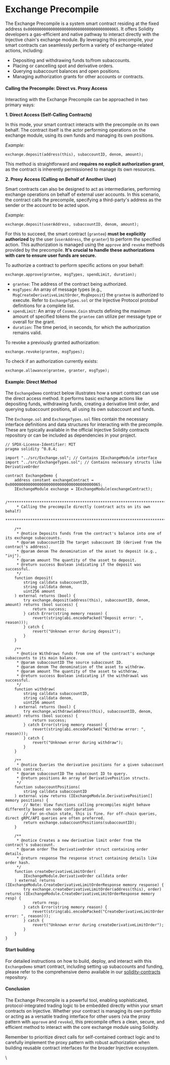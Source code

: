 # Exchange Precompile

The Exchange Precompile is a system smart contract residing at the fixed address `0x0000000000000000000000000000000000000065`. It offers Solidity developers a gas-efficient and native pathway to interact directly with the Injective chain's exchange module. By leveraging this precompile, your smart contracts can seamlessly perform a variety of exchange-related actions, including:

* Depositing and withdrawing funds to/from subaccounts.
* Placing or cancelling spot and derivative orders.
* Querying subaccount balances and open positions.
* Managing authorization grants for other accounts or contracts.

#### Calling the Precompile: Direct vs. Proxy Access

Interacting with the Exchange Precompile can be approached in two primary ways:

**1. Direct Access (Self-Calling Contracts)**

In this mode, your smart contract interacts with the precompile on its own behalf. The contract itself is the actor performing operations on the exchange module, using its own funds and managing its own positions.

_Example:_

```
exchange.deposit(address(this), subaccountID, denom, amount);  
```

This method is straightforward and **requires no explicit authorization grant**, as the contract is inherently permissioned to manage its own resources.

**2. Proxy Access (Calling on Behalf of Another User)**

Smart contracts can also be designed to act as intermediaries, performing exchange operations on behalf of external user accounts. In this scenario, the contract calls the precompile, specifying a third-party's address as the sender or the account to be acted upon.

_Example:_

```
exchange.deposit(userAddress, subaccountID, denom, amount);  
```

For this to succeed, the smart contract (`grantee`) **must be explicitly authorized** by the user (`userAddress`, the `granter`) to perform the specified action. This authorization is managed using the `approve` and `revoke` methods provided by the precompile. **It's crucial to handle these authorizations with care to ensure user funds are secure.**

To authorize a contract to perform specific actions on your behalf:

```
exchange.approve(grantee, msgTypes, spendLimit, duration);  
```

* `grantee`: The address of the contract being authorized.
* `msgTypes`: An array of message types (e.g., `MsgCreateDerivativeLimitOrder`, `MsgDeposit`) the `grantee` is authorized to execute. Refer to `ExchangeTypes.sol` or the Injective Protocol protobuf definitions for a complete list.
* `spendLimit`: An array of `Cosmos.Coin` structs defining the maximum amount of specified tokens the `grantee` can utilize per message type or overall for the grant.
* `duration`: The time period, in seconds, for which the authorization remains valid.

To revoke a previously granted authorization:

```
exchange.revoke(grantee, msgTypes);  
```

To check if an authorization currently exists:

```
exchange.allowance(grantee, granter, msgType);  
```

#### Example: Direct Method

The `ExchangeDemo` contract below illustrates how a smart contract can use the direct access method. It performs basic exchange actions like depositing funds, withdrawing funds, creating a derivative limit order, and querying subaccount positions, all using its own subaccount and funds.

The `Exchange.sol` and `ExchangeTypes.sol` files contain the necessary interface definitions and data structures for interacting with the precompile. These are typically available in the official Injective Solidity contracts repository or can be included as dependencies in your project.

```solidity
// SPDX-License-Identifier: MIT  
pragma solidity ^0.8.4;  
  
import "../src/Exchange.sol"; // Contains IExchangeModule interface  
import "../src/ExchangeTypes.sol"; // Contains necessary structs like DerivativeOrder  
  
contract ExchangeDemo {  
    address constant exchangeContract = 0x0000000000000000000000000000000000000065;  
    IExchangeModule exchange = IExchangeModule(exchangeContract);  
  
    /***************************************************************************  
     * Calling the precompile directly (contract acts on its own behalf)  
    ****************************************************************************/  
  
    /**  
     * @notice Deposits funds from the contract's balance into one of its exchange subaccounts.  
     * @param subaccountID The target subaccount ID (derived from the contract's address).  
     * @param denom The denomination of the asset to deposit (e.g., "inj").  
     * @param amount The quantity of the asset to deposit.  
     * @return success Boolean indicating if the deposit was successful.  
     */  
    function deposit(  
        string calldata subaccountID,  
        string calldata denom,  
        uint256 amount  
    ) external returns (bool) {  
        try exchange.deposit(address(this), subaccountID, denom, amount) returns (bool success) {  
            return success;  
        } catch Error(string memory reason) {  
            revert(string(abi.encodePacked("Deposit error: ", reason)));  
        } catch {  
            revert("Unknown error during deposit");  
        }  
    }  
  
    /**  
     * @notice Withdraws funds from one of the contract's exchange subaccounts to its main balance.  
     * @param subaccountID The source subaccount ID.  
     * @param denom The denomination of the asset to withdraw.  
     * @param amount The quantity of the asset to withdraw.  
     * @return success Boolean indicating if the withdrawal was successful.  
     */  
    function withdraw(  
        string calldata subaccountID,  
        string calldata denom,  
        uint256 amount  
    ) external returns (bool) {  
        try exchange.withdraw(address(this), subaccountID, denom, amount) returns (bool success) {  
            return success;  
        } catch Error(string memory reason) {  
            revert(string(abi.encodePacked("Withdraw error: ", reason)));  
        } catch {  
            revert("Unknown error during withdraw");  
        }  
    }  
  
    /**  
     * @notice Queries the derivative positions for a given subaccount of this contract.  
     * @param subaccountID The subaccount ID to query.  
     * @return positions An array of DerivativePosition structs.  
     */  
    function subaccountPositions(  
        string calldata subaccountID  
    ) external view returns (IExchangeModule.DerivativePosition[] memory positions) {  
        // Note: View functions calling precompiles might behave differently based on node configuration  
        // For on-chain state, this is fine. For off-chain queries, direct gRPC/API queries are often preferred.  
        return exchange.subaccountPositions(subaccountID);  
    }  
  
    /**  
     * @notice Creates a new derivative limit order from the contract's subaccount.  
     * @param order The DerivativeOrder struct containing order details.  
     * @return response The response struct containing details like order hash.  
     */  
    function createDerivativeLimitOrder(  
        IExchangeModule.DerivativeOrder calldata order  
    ) external returns (IExchangeModule.CreateDerivativeLimitOrderResponse memory response) {  
        try exchange.createDerivativeLimitOrder(address(this), order) returns (IExchangeModule.CreateDerivativeLimitOrderResponse memory resp) {  
            return resp;  
        } catch Error(string memory reason) {  
            revert(string(abi.encodePacked("CreateDerivativeLimitOrder error: ", reason)));  
        } catch {  
            revert("Unknown error during createDerivativeLimitOrder");  
        }  
    }  
}  
```

#### Start building

For detailed instructions on how to build, deploy, and interact with this `ExchangeDemo` smart contract, including setting up subaccounts and funding, please refer to the comprehensive demo available in our [solidity-contracts](https://github.com/InjectiveLabs/solidity-contracts/tree/master/demos/exchange) repository.

#### Conclusion

The Exchange Precompile is a powerful tool, enabling sophisticated, protocol-integrated trading logic to be embedded directly within your smart contracts on Injective. Whether your contract is managing its own portfolio or acting as a versatile trading interface for other users (via the proxy pattern with `approve` and `revoke`), this precompile offers a clean, secure, and efficient method to interact with the core exchange module using Solidity.

Remember to prioritize direct calls for self-contained contract logic and to carefully implement the proxy pattern with robust authorization when building reusable contract interfaces for the broader Injective ecosystem.

\
